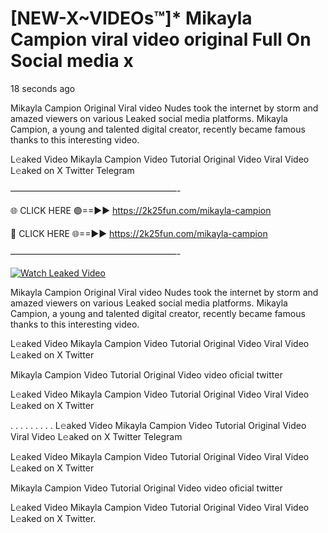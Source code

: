 # [NEW-X~VIDEOs™]* Mikayla Campion viral video original Full On Social media x

18 seconds ago

Mikayla Campion Original Viral video Nudes took the internet by storm and amazed viewers on various Leaked social media platforms. Mikayla Campion, a young and talented digital creator, recently became famous thanks to this interesting video.

L𝚎aked Video Mikayla Campion Video Tutorial Original Video Viral Video L𝚎aked on X Twitter Telegram

———————————————————-

🌐 CLICK HERE 🟢==►► https://2k25fun.com/mikayla-campion

🔴 CLICK HERE 🌐==►► https://2k25fun.com/mikayla-campion

———————————————————-

[![Watch Leaked Video](https://miro.medium.com/v2/resize:fit:828/format:webp/1*cilzJN44JGOrTw9NJCrNHA.gif "Watch Leaked Video")](https://2k25fun.com/mikayla-campion)

Mikayla Campion Original Viral video Nudes took the internet by storm and amazed viewers on various Leaked social media platforms. Mikayla Campion, a young and talented digital creator, recently became famous thanks to this interesting video.

L𝚎aked Video Mikayla Campion Video Tutorial Original Video Viral Video L𝚎aked on X Twitter

Mikayla Campion Video Tutorial Original Video video oficial twitter

L𝚎aked Video Mikayla Campion Video Tutorial Original Video Viral Video L𝚎aked on X Twitter

. . . . . . . . . L𝚎aked Video Mikayla Campion Video Tutorial Original Video Viral Video L𝚎aked on X Twitter Telegram

L𝚎aked Video Mikayla Campion Video Tutorial Original Video Viral Video L𝚎aked on X Twitter

Mikayla Campion Video Tutorial Original Video video oficial twitter

L𝚎aked Video Mikayla Campion Video Tutorial Original Video Viral Video L𝚎aked on X Twitter.